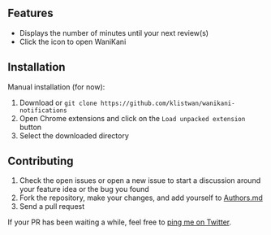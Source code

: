 Features
--------

- Displays the number of minutes until your next review(s)
- Click the icon to open WaniKani


Installation
------------

Manual installation (for now):

1. Download or `git clone https://github.com/klistwan/wanikani-notifications`
2. Open Chrome extensions and click on the `Load unpacked extension` button
3. Select the downloaded directory


Contributing
------------

1. Check the open issues or open a new issue to start a discussion around
   your feature idea or the bug you found
2. Fork the repository, make your changes, and add yourself to [Authors.md][]
3. Send a pull request

If your PR has been waiting a while, feel free to [ping me on Twitter](http://twitter.com/klistwan).


[authors.md]: AUTHORS.md